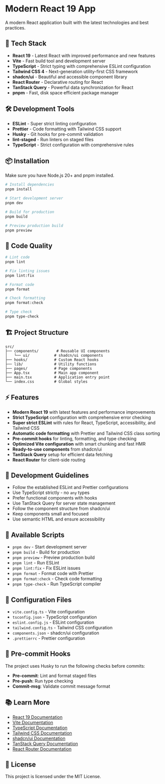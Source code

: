 # Modern React 19 App

A modern React application built with the latest technologies and best practices.

## 🚀 Tech Stack

- **React 19** - Latest React with improved performance and new features
- **Vite** - Fast build tool and development server
- **TypeScript** - Strict typing with comprehensive ESLint configuration
- **Tailwind CSS 4** - Next-generation utility-first CSS framework
- **shadcn/ui** - Beautiful and accessible component library
- **React Router** - Declarative routing for React
- **TanStack Query** - Powerful data synchronization for React
- **pnpm** - Fast, disk space efficient package manager

## 🛠️ Development Tools

- **ESLint** - Super strict linting configuration
- **Prettier** - Code formatting with Tailwind CSS support
- **Husky** - Git hooks for pre-commit validation
- **lint-staged** - Run linters on staged files
- **TypeScript** - Strict configuration with comprehensive rules

## 📦 Installation

Make sure you have Node.js 20+ and pnpm installed.

```bash
# Install dependencies
pnpm install

# Start development server
pnpm dev

# Build for production
pnpm build

# Preview production build
pnpm preview
```

## 🧹 Code Quality

```bash
# Lint code
pnpm lint

# Fix linting issues
pnpm lint:fix

# Format code
pnpm format

# Check formatting
pnpm format:check

# Type check
pnpm type-check
```

## 🏗️ Project Structure

```
src/
├── components/        # Reusable UI components
│   └── ui/           # shadcn/ui components
├── hooks/            # Custom React hooks
├── lib/              # Utility functions
├── pages/            # Page components
├── App.tsx           # Main app component
├── main.tsx          # Application entry point
└── index.css         # Global styles
```

## ⚡ Features

- **Modern React 19** with latest features and performance improvements
- **Strict TypeScript** configuration with comprehensive error checking
- **Super strict ESLint** with rules for React, TypeScript, accessibility, and Tailwind CSS
- **Automatic code formatting** with Prettier and Tailwind CSS class sorting
- **Pre-commit hooks** for linting, formatting, and type checking
- **Optimized Vite configuration** with smart chunking and fast HMR
- **Ready-to-use components** from shadcn/ui
- **TanStack Query** setup for efficient data fetching
- **React Router** for client-side routing

## 🎯 Development Guidelines

- Follow the established ESLint and Prettier configurations
- Use TypeScript strictly - no `any` types
- Prefer functional components with hooks
- Use TanStack Query for server state management
- Follow the component structure from shadcn/ui
- Keep components small and focused
- Use semantic HTML and ensure accessibility

## 📝 Available Scripts

- `pnpm dev` - Start development server
- `pnpm build` - Build for production
- `pnpm preview` - Preview production build
- `pnpm lint` - Run ESLint
- `pnpm lint:fix` - Fix ESLint issues
- `pnpm format` - Format code with Prettier
- `pnpm format:check` - Check code formatting
- `pnpm type-check` - Run TypeScript compiler

## 🔧 Configuration Files

- `vite.config.ts` - Vite configuration
- `tsconfig.json` - TypeScript configuration
- `eslint.config.js` - ESLint configuration
- `tailwind.config.ts` - Tailwind CSS configuration
- `components.json` - shadcn/ui configuration
- `.prettierrc` - Prettier configuration

## 🚨 Pre-commit Hooks

The project uses Husky to run the following checks before commits:

- **Pre-commit**: Lint and format staged files
- **Pre-push**: Run type checking
- **Commit-msg**: Validate commit message format

## 📚 Learn More

- [React 19 Documentation](https://react.dev)
- [Vite Documentation](https://vitejs.dev)
- [TypeScript Documentation](https://www.typescriptlang.org)
- [Tailwind CSS Documentation](https://tailwindcss.com)
- [shadcn/ui Documentation](https://ui.shadcn.com)
- [TanStack Query Documentation](https://tanstack.com/query)
- [React Router Documentation](https://reactrouter.com)

## 📄 License

This project is licensed under the MIT License.
